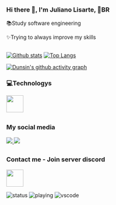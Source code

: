 ### Hi there 👋, I'm Juliano Lisarte, 📍BR

 📚Study software engineering

 ✨Trying to always improve my skills 

 ##
<a href="#">![Github stats](https://github-readme-stats.vercel.app/api?username=JLisarte&theme=blueberry&count_private=true&hide_border=true&line_height=20)</a>
<a href="#">![Top Langs](https://github-readme-stats.vercel.app/api/top-langs/?username=JLisarte&layout=compact&theme=blueberry&count_private=true&hide_border=true)</a>

[![Dunsin's github activity graph](https://github-readme-activity-graph.vercel.app/graph?username=JLisarte&bg_color=1d2a3a&color=5BCDEC&line=5BCDEC&point=FFFFFF&hide_border=true)](https://github.com/Dun-sin/Code-Magic)

### 💻Technologys
<p align="left">
  <a href="https://skillicons.dev">
    <img height="45em" src="https://skillicons.dev/icons?i=html,css,js,c,vscode,figma,git,github,arduino,linkedin" />
  </a>
</p>


##
### My social media

<a href="https://www.linkedin.com/in/juliano-lisarte-983ab3266/" target="_blank">
 <img src="https://img.shields.io/badge/-LinkedIn-%230077B5?style=for-the-badge&logo=linkedin&logoColor=white" target="_blank">
</a>

<a href = "mailto:juliano.lisarte@gmail.com">
 <img src="https://img.shields.io/badge/-Gmail-%23333?style=for-the-badge&logo=gmail&logoColor=white" target="_blank">
</a>

##
### Contact me - Join server discord
<p align="left">
  <a href="https://discord.me/jlisarte" target="_blank">
    <img height="45em" src="https://skillicons.dev/icons?i=discord"/>
  </a>
</p>

![status](https://nocache.advaith.workers.dev?url=https://img.shields.io/endpoint?url=https://dev.discordprofiles.me/api/badge/status/1077296186618302555?simple=true)
![playing](https://nocache.advaith.workers.dev?url=https://img.shields.io/endpoint?url=https://dev.discordprofiles.me/api/badge/playing/1077296186618302555)
![vscode](https://nocache.advaith.workers.dev?url=https://img.shields.io/endpoint?url=https://dev.discordprofiles.me/api/badge/vscode/1077296186618302555)
